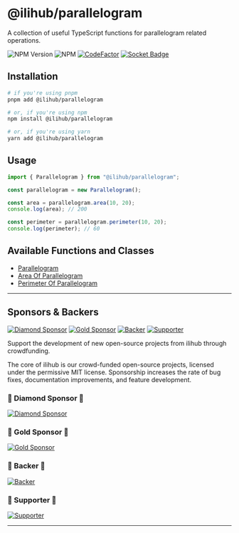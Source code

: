 # @ilihub/parallelogram

A collection of useful TypeScript functions for parallelogram related operations.

![NPM Version](https://img.shields.io/npm/v/%40ilihub%2Fparallelogram?color=33cd56&logo=npm)
![NPM](https://img.shields.io/npm/l/%40ilihub%2Fparallelogram)
[![CodeFactor](https://www.codefactor.io/repository/github/ilihub/npm/badge)](https://www.codefactor.io/repository/github/ilihub/npm)
[![Socket Badge](https://socket.dev/api/badge/npm/package/@ilihub/parallelogram)](https://socket.dev/npm/package/@ilihub/parallelogram)

## Installation

```bash
# if you're using pnpm
pnpm add @ilihub/parallelogram

# or, if you're using npm
npm install @ilihub/parallelogram

# or, if you're using yarn
yarn add @ilihub/parallelogram
```

## Usage

```javascript
import { Parallelogram } from "@ilihub/parallelogram";

const parallelogram = new Parallelogram();

const area = parallelogram.area(10, 20);
console.log(area); // 200

const perimeter = parallelogram.perimeter(10, 20);
console.log(perimeter); // 60
```

## Available Functions and Classes

- [Parallelogram](https://www.npmjs.com/package/@ilihub/parallelogram)
- [Area Of Parallelogram](https://www.npmjs.com/package/@ilihub/area-of-parallelogram)
- [Perimeter Of Parallelogram](https://www.npmjs.com/package/@ilihub/perimeter-of-parallelogram)

---

<!-- sponsors_and_backers_section_start -->

## Sponsors & Backers

[![Diamond Sponsor][diamond_sponsor_img]][open_collective_url] [![Gold Sponsor][gold_sponsor_img]][open_collective_url] [![Backer][backer_img]][open_collective_url] [![Supporter][supporter_img]][open_collective_url]

Support the development of new open-source projects from ilihub through crowdfunding.

The core of ilihub is our crowd-funded open-source projects, licensed under the permissive MIT license. Sponsorship increases the rate of bug fixes, documentation improvements, and feature development.

### 🦄 Diamond Sponsor 🦄

[![Diamond Sponsor][diamond_sponsor_logo_img]][open_collective_url]

### 💝 Gold Sponsor 💝

[![Gold Sponsor][gold_sponsor_logo_img]][open_collective_url]

### 🎁 Backer 🎁

[![Backer][backer_logo_img]][open_collective_url]

### 🤝 Supporter 🤝

[![Supporter][supporter_logo_img]][open_collective_url]

<!-- Reference Links -->

[open_collective_url]: https://opencollective.com/ilihub
[open_collective_img]: https://opencollective.com/ilihub/tiers/badge.svg
[diamond_sponsor_img]: https://opencollective.com/ilihub/tiers/diamond-sponsor/badge.svg?label=%F0%9F%A6%84%20Diamond%20Sponsor%20%F0%9F%A6%84&color=brightgreen
[diamond_sponsor_logo_img]: https://opencollective.com/ilihub/tiers/diamond-sponsor.svg?avatarHeight=96&width=600
[gold_sponsor_img]: https://opencollective.com/ilihub/tiers/sponsor/badge.svg?label=%F0%9F%92%9D%20Gold%20Sponsor%20%F0%9F%92%9D&color=brightgreen
[gold_sponsor_logo_img]: https://opencollective.com/ilihub/tiers/sponsor.svg?avatarHeight=70&width=600
[backer_img]: https://opencollective.com/ilihub/tiers/backer/badge.svg?label=%F0%9F%8E%81%20Backer%20%F0%9F%8E%81&color=brightgreen
[backer_logo_img]: https://opencollective.com/ilihub/tiers/backer.svg?avatarHeight=60&width=600
[supporter_img]: https://opencollective.com/ilihub/tiers/supporter/badge.svg?label=%F0%9F%A4%9D%20Supporter%20%F0%9F%A4%9D&color=brightgreen
[supporter_logo_img]: https://opencollective.com/ilihub/tiers/supporter.svg?avatarHeight=50&width=600

<!-- Reference Links End -->

<!-- sponsors_and_backers_section_end -->

---
